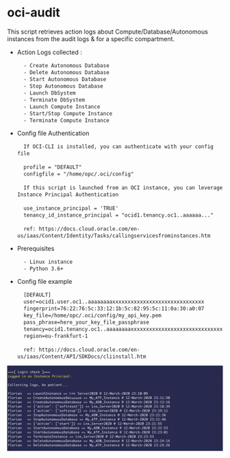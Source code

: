 # oci-audit

This script retrieves action logs about Compute/Database/Autonomous instances 
from the audit logs & for a specific compartment.

- Action Logs collected :

        - Create Autonomous Database
        - Delete Autonomous Database
        - Start Autonomous Database 
        - Stop Autonomous Database
        - Launch DbSystem
        - Terminate DbSystem
        - Launch Compute Instance
        - Start/Stop Compute Instance
        - Terminate Compute Instance

- Config file Authentication

        If OCI-CLI is installed, you can authenticate with your config file

        profile = "DEFAULT"
        configfile = "/home/opc/.oci/config"

        If this script is launched from an OCI instance, you can leverage Instance Principal Authentication

        use_instance_principal = 'TRUE'
        tenancy_id_instance_principal = "ocid1.tenancy.oc1..aaaaaa..."
        
        ref: https://docs.cloud.oracle.com/en-us/iaas/Content/Identity/Tasks/callingservicesfrominstances.htm

- Prerequisites

        - Linux instance
        - Python 3.6+

- Config file example

        [DEFAULT]
        user=ocid1.user.oc1..aaaaaaaaxxxxxxxxxxxxxxxxxxxxxxxxxxxxxx
        fingerprint=76:22:76:5c:33:12:1b:5c:82:95:5c:11:0a:30:a0:07
        key_file=/home/opc/.oci/config/my_api_key.pem
        pass_phrase=here_your_key_file_passphrase
        tenancy=ocid1.tenancy.oc1..aaaaaaaaxxxxxxxxxxxxxxxxxxxxxxxxxxxxxx
        region=eu-frankfurt-1

		ref: https://docs.cloud.oracle.com/en-us/iaas/Content/API/SDKDocs/cliinstall.htm


![screenshot](./images/audit.png)